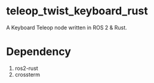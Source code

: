 # teleop_twist_keyboard_rust
A Keyboard Teleop node written in ROS 2 &amp; Rust.

# Dependency
1. ros2-rust
2. crossterm
